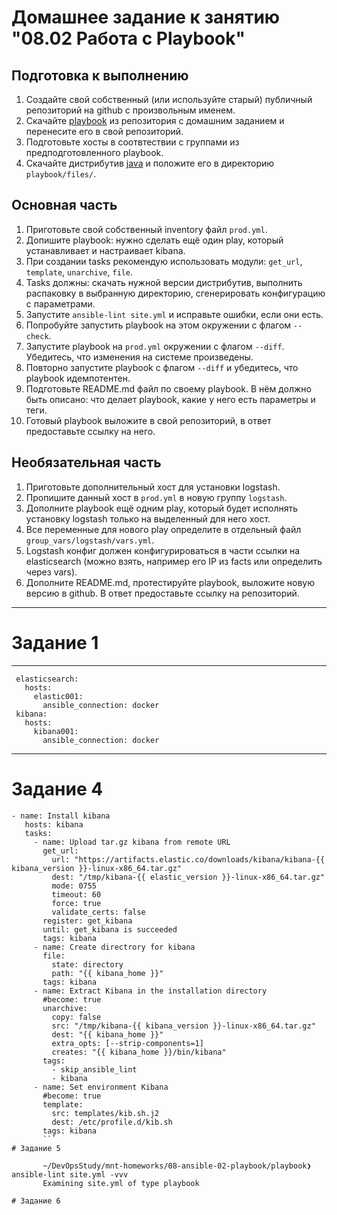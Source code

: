 # Домашнее задание к занятию "08.02 Работа с Playbook"

## Подготовка к выполнению
1. Создайте свой собственный (или используйте старый) публичный репозиторий на github с произвольным именем.
2. Скачайте [playbook](./playbook/) из репозитория с домашним заданием и перенесите его в свой репозиторий.
3. Подготовьте хосты в соотвтествии с группами из предподготовленного playbook.
4. Скачайте дистрибутив [java](https://www.oracle.com/java/technologies/javase-jdk11-downloads.html) и положите его в директорию `playbook/files/`.

## Основная часть
1. Приготовьте свой собственный inventory файл `prod.yml`.
2. Допишите playbook: нужно сделать ещё один play, который устанавливает и настраивает kibana.
3. При создании tasks рекомендую использовать модули: `get_url`, `template`, `unarchive`, `file`.
4. Tasks должны: скачать нужной версии дистрибутив, выполнить распаковку в выбранную директорию, сгенерировать конфигурацию с параметрами.
5. Запустите `ansible-lint site.yml` и исправьте ошибки, если они есть.
6. Попробуйте запустить playbook на этом окружении с флагом `--check`.
7. Запустите playbook на `prod.yml` окружении с флагом `--diff`. Убедитесь, что изменения на системе произведены.
8. Повторно запустите playbook с флагом `--diff` и убедитесь, что playbook идемпотентен.
9. Подготовьте README.md файл по своему playbook. В нём должно быть описано: что делает playbook, какие у него есть параметры и теги.
10. Готовый playbook выложите в свой репозиторий, в ответ предоставьте ссылку на него.

## Необязательная часть

1. Приготовьте дополнительный хост для установки logstash.
2. Пропишите данный хост в `prod.yml` в новую группу `logstash`.
3. Дополните playbook ещё одним play, который будет исполнять установку logstash только на выделенный для него хост.
4. Все переменные для нового play определите в отдельный файл `group_vars/logstash/vars.yml`.
5. Logstash конфиг должен конфигурироваться в части ссылки на elasticsearch (можно взять, например его IP из facts или определить через vars).
6. Дополните README.md, протестируйте playbook, выложите новую версию в github. В ответ предоставьте ссылку на репозиторий.

---

# Задание 1

---  
     elasticsearch:  
       hosts:  
         elastic001:  
           ansible_connection: docker  
     kibana:  
       hosts:  
         kibana001:  
           ansible_connection: docker  
---  
# Задание 4  
```
- name: Install kibana  
   hosts: kibana  
   tasks:  
     - name: Upload tar.gz kibana from remote URL  
       get_url:  
         url: "https://artifacts.elastic.co/downloads/kibana/kibana-{{ kibana_version }}-linux-x86_64.tar.gz"  
         dest: "/tmp/kibana-{{ elastic_version }}-linux-x86_64.tar.gz"  
         mode: 0755  
         timeout: 60  
         force: true  
         validate_certs: false  
       register: get_kibana  
       until: get_kibana is succeeded  
       tags: kibana  
     - name: Create directrory for kibana  
       file:  
         state: directory  
         path: "{{ kibana_home }}"  
       tags: kibana  
     - name: Extract Kibana in the installation directory  
       #become: true  
       unarchive:  
         copy: false  
         src: "/tmp/kibana-{{ kibana_version }}-linux-x86_64.tar.gz"  
         dest: "{{ kibana_home }}"  
         extra_opts: [--strip-components=1]  
         creates: "{{ kibana_home }}/bin/kibana"  
       tags:  
         - skip_ansible_lint  
         - kibana  
     - name: Set environment Kibana  
       #become: true  
       template:  
         src: templates/kib.sh.j2  
         dest: /etc/profile.d/kib.sh  
       tags: kibana  
       ```
# Задание 5  

       ~/DevOpsStudy/mnt-homeworks/08-ansible-02-playbook/playbook❯ ansible-lint site.yml -vvv  
       Examining site.yml of type playbook  

# Задание 6  
